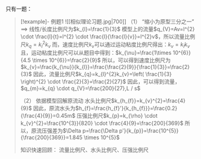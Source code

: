只有一题：
>[!example]- 例题1
>![[相似理论习题.jpg|700]]
>（1）
>	“缩小为原型三分之一” ==> 线性/长度比例尺为$k_{l}=\frac{1}{3}$
>	模型上的流量$q_{V}=Av=l^{2} \cdot \frac{l}{t}=l^{2} \cdot \frac{l}{\frac{l}{v}}=l^{2}v$，所以流量比例尺$k_{q}=k_{l}^{2}k_{v}$
>	而，速度比例尺$k_{v}$可以通过运动粘度比例尺得出：$k_{\nu}=k_{l}k_{v}$
>	且，运动粘度比例尺可以从题目中得到：$k_{\nu}=\frac{1\times 10^{6}}{4.5 \times 10^{6}}=\frac{2}{9}$
>	所以，可以得到速度比例尺为$k_{v}=\frac{k_{\nu}}{k_{l}}=\frac{\frac{2}{9}}{\frac{1}{3}}=\frac{2}{3}$
>	因此，流量比例尺$k_{q}=k_{l}^{2}k_{v}=\left( \frac{1}{3} \right)^{2} \cdot \frac{2}{3}=\frac{2}{27}$
>	因此，可以得到流量，$q_{m}=k_{q} \cdot q_{V}=\frac{200}{27},L / s$
>
>（2）
>	依据模型回解原流动
>	水头比例尺$k_{h_{f}}=k_{v}^{2}=\frac{4}{9}$
>	因此，原流水头为$h_{f}=\frac{h_{f}'}{k_{h_{f}}}=\frac{0.2}{\frac{4}{9}}=0.45m$
>	压强比例尺$k_{p}=k_{\rho} \cdot k_{v}^{2}=\frac{10^{3}}{820} \cdot \frac{4}{9}=\frac{200}{369}$
>	所以，原流压强差为$\Delta p=\frac{\Delta p'}{k_{p}}=\frac{10^{5}}{\frac{200}{369}}=1.845 \times 10^{5}$
>
>知识快速回顾：
>流量比例尺、水头比例尺、压强比例尺









